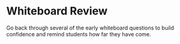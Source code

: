 # Whiteboard Review

Go back through several of the early whiteboard questions to build confidence and remind students how far they have come.